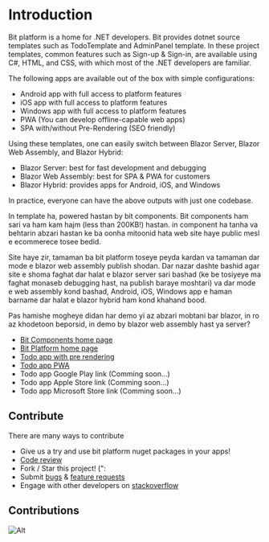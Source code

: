 # Introduction

Bit platform is a home for .NET developers. 
Bit provides dotnet source templates such as TodoTemplate and AdminPanel template. In these project templates, common features such as Sign-up & Sign-in, are available using C#, HTML, and CSS, with which most of the .NET developers are familiar.

The following apps are available out of the box with simple configurations:
* Android app with full access to platform features
* iOS app with full access to platform features
* Windows app with full access to platform features
* PWA (You can develop offline-capable web apps)
* SPA with/without Pre-Rendering (SEO friendly)

Using these templates, one can easily switch between Blazor Server, Blazor Web Assembly, and Blazor Hybrid:
* Blazor Server: best for fast development and debugging
* Blazor Web Assembly: best for SPA & PWA for customers
* Blazor Hybrid: provides apps for Android, iOS, and Windows

In practice, everyone can have the above outputs with just one codebase.


In template ha, powered hastan by bit components. Bit components ham sari va ham kam hajm (less than 200KB!) hastan. in component ha tanha va behtarin abzari hastan ke ba oonha mitoonid hata web site haye public mesl e ecommerece tosee bedid.


Site haye zir, tamaman ba bit platform toseye peyda kardan va tamaman dar mode e blazor web assembly publish shodan. Dar nazar dashte bashid agar site e shoma faghat dar halat e blazor server sari bashad (ke be tosiyeye ma faghat monaseb debugging hast, na publish baraye moshtari) va dar mode e web assembly kond bashad, Android, iOS, Windows app e haman barname dar halat e blazor hybrid ham kond khahand bood.


Pas hamishe mogheye didan har demo yi az abzari mobtani bar blazor, in ro az khodetoon beporsid, in demo by blazor web assembly hast ya server?

* [Bit Components home page](https://components.bitplatform.dev/)
* [Bit Platform home page](https://bitplatform.dev/)
* [Todo app with pre rendering](https://todo.bitplatform.dev/)
* [Todo app PWA](https://todo-app.bitplatform.dev/)
* Todo app Google Play link (Comming soon...)
* Todo app Apple Store link (Comming soon...)
* Todo app Microsoft Store link (Comming soon...)

## **Contribute**

There are many ways to contribute

* Give us a try and use bit platform nuget packages in your apps!
* [Code review](https://github.com/bitfoundation/bitplatform/pulls)
* Fork / Star this project! (":
* Submit [bugs](https://github.com/bitfoundation/bitplatform/issues/new?template=bug_report.yml) & [feature requests](https://github.com/bitfoundation/bitplatform/issues/new?template=feature_request.yml)
* Engage with other developers on [stackoverflow](https://stackoverflow.com/questions/tagged/bitplatform)

## **Contributions**

![Alt](https://repobeats.axiom.co/api/embed/66dc1fc04ed967094b98ac118e8f18fa38b19f6a.svg "Bit Open Source Contributions Report")
